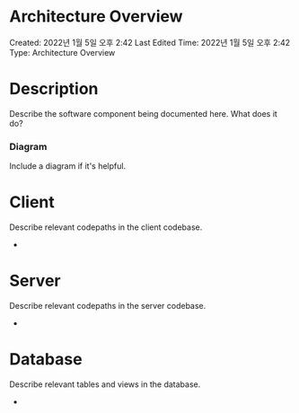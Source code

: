 # Architecture Overview

Created: 2022년 1월 5일 오후 2:42
Last Edited Time: 2022년 1월 5일 오후 2:42
Type: Architecture Overview

# Description

Describe the software component being documented here. What does it do? 

### Diagram

Include a diagram if it's helpful. 

# Client

Describe relevant codepaths in the client codebase. 

- 

# Server

Describe relevant codepaths in the server codebase.  

- 

# Database

Describe relevant tables and views in the database. 

-
